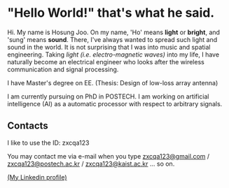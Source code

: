 # "Hello World!" that's what he said.
Hi. My name is Hosung Joo. On my name, 'Ho' means <b>light</b> or <b>bright</b>, and 'sung' means <b>sound</b>. There, I've always wanted to spread such light and sound in the world. It is not surprising that I was into music and spatial engineering. Taking <i>light (i.e. electro-magnetic waves)</i> into my life, I have naturally become an electrical engineer who looks after the wireless communication and signal processing.

I have Master's degree on EE. (Thesis: Design of low-loss array antenna)

I am currently pursuing on PhD in POSTECH. I am working on artificial intelligence (AI) as a automatic processor with respect to arbitrary signals.

## Contacts

I like to use the ID: zxcqa123

You may contact me via e-mail when you type zxcqa123@gmail.com / zxcqa123@postech.ac.kr / zxcqa123@kaist.ac.kr ... so on.

<a href="https://www.linkedin.com/in/hosung-joo-a74168227/">(My Linkedin profile)</a>
